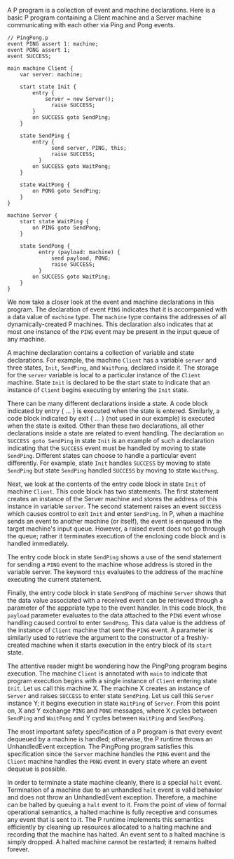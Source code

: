 A P program is a collection of event and machine declarations.
Here is a basic P program containing a Client machine and a Server machine
communicating with each other via Ping and Pong events.

```
// PingPong.p
event PING assert 1: machine;
event PONG assert 1;
event SUCCESS;

main machine Client {
    var server: machine;

    start state Init {
        entry {
  	        server = new Server();
	          raise SUCCESS;   	   
        }
        on SUCCESS goto SendPing;
    }

    state SendPing {
        entry {
	          send server, PING, this;
	          raise SUCCESS;
	      }
        on SUCCESS goto WaitPong;
    }

    state WaitPong {
        on PONG goto SendPing;
    }
}

machine Server {
    start state WaitPing {
        on PING goto SendPong;
    }

    state SendPong {
	      entry (payload: machine) {
	          send payload, PONG;
	          raise SUCCESS;		 	  
	      }
        on SUCCESS goto WaitPing;
    }
}
```
We now take a closer look at the event and machine declarations in this program.
The declaration of event `PING` indicates that it is accompanied with 
a data value of `machine` type.
The `machine` type contains the addresses of all dynamically-created 
P machines.
This declaration also indicates that at most one instance of the `PING` 
event may be present in the input queue of any machine.

A machine declaration contains a collection of variable and state 
declarations.
For example, the machine `Client` has a variable `server` and three 
states, `Init`, `SendPing`, and `WaitPong`, declared inside it.
The storage for the `server` variable is local to a particular instance 
of the `Client` machine.
State `Init` is declared to be the start state to indicate that 
an instance of `Client` begins executing by entering the `Init` state.

There can be many different declarations inside a state.
A code block indicated by entry { ... } is executed when 
the state is entered. 
Similarly, a code block indicated by exit { ... } 
(not used in our example) is executed when the state is exited.
Other than these two declarations, all other declarations inside a 
state are related to event handling.
The declaration `on SUCCESS goto SendPing` in state `Init` is an 
example of such a declaration indicating that the `SUCCESS` event 
must be handled by moving to state `SendPing`.
Different states can choose to handle a particular event 
differently.
For example, state `Init` handles `SUCCESS` by moving to state `SendPing`
but state `SendPing` handled `SUCCESS` by moving to state `WaitPong`. 

Next, we look at the contents of the entry code block in state `Init`
of machine `Client`.
This code block has two statements.
The first statement creates an 
instance of the Server machine and stores the address of this 
instance in variable `server`. 
The second statement raises an event `SUCCESS`
which causes control to exit `Init` and enter `SendPing`.
In P, when a machine sends an event to another machine (or itself), 
the event is enqueued in the target machine's input queue.
However, a raised event does not go through the queue; 
rather it terminates execution of the enclosing code block and is 
handled immediately.

The entry code block in state `SendPing` shows a use of the send 
statement for sending a `PING` event to the machine whose address 
is stored in the variable server.
The keyword `this` evaluates to the address of the machine 
executing the current statement.

Finally, the entry code block in state `SendPong` of machine `Server`
shows that the data value associated with a received event can be 
retrieved through a parameter of the apppriate type to the event handler.
In this code block, the `payload` parameter evaluates to the data attached to the 
`PING` event whose handling caused control to enter `SendPong`.
This data value is the address of the instance of `Client` machine
that sent the `PING` event.
A parameter is similarly used to retrieve the argument 
to the constructor of a freshly-created machine when it starts execution 
in the entry block of its `start` state.

The attentive reader might be wondering how the PingPong program 
begins execution.
The machine `Client` is annotated with `main` to indicate that program 
execution begins with a single instance of `Client` entering state `Init`.
Let us call this machine X. 
The machine X creates an instance of `Server` and raises `SUCCESS` to enter state 
`SendPing`.
Let us call this `Server` instance Y; it begins execution in state `WaitPing`
of `Server`.
From this point on, X and Y exchange `PING` and `PONG` messages, where X
cycles between `SendPing` and `WaitPong` and Y cycles between `WaitPing` and 
`SendPong`.

The most important safety specification of a P program is that every event 
dequeued by a machine is handled; otherwise, the P runtime throws an UnhandledEvent exception.
The PingPong program satisfies this specification since the `Server`
machine handles the `PING` event and the `Client` machine handles 
the `PONG` event in every state where an event dequeue is possible.   

In order to terminate a state machine cleanly, there is a special `halt` event. 
Termination of a machine due to an unhandled `halt` event is valid behavior
and does not throw an UnhandledEvent exception.
Therefore, a machine can be halted by queuing a `halt` event to it.
From the point of view of formal operational semantics,
a halted machine is fully receptive and consumes any event that is sent to it.
The P runtime implements this semantics efficiently by cleaning up resources 
allocated to a halting machine and recording that the machine has halted.
An event sent to a halted machine is simply dropped.
A halted machine cannot be restarted; it remains halted forever. 
